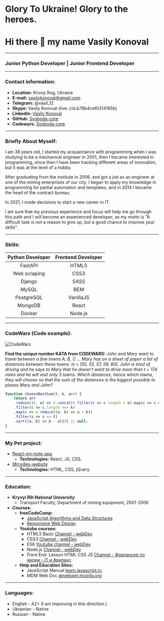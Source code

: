 # Glory To Ukraine! Glory to the heroes.
# Hi there 👋 my name Vasily Konoval
---
### Junior Python Developer | Junior Frontend Developer
---

### Contact information:
* **Location:** Krivoy Rog, Ukraine<br>
* **E-mail:** vasilykonoval@gmail.com<br>
* **Telegram:** @vasil_12<br>
* **Skype:** Vasily Konoval (live:.cid.b78b4cef0314165b)<br>
* **Linkedin:** [Vasily Konoval](https://www.linkedin.com/in/vasily-konoval-547938206/)<br>
* **GitHub:** [Svoboda-core](https://github.com/Svoboda-core)<br>
* **Codewars:** [Svoboda-core](https://www.codewars.com/users/svoboda-core)<br>

---

### Briefly About Myself:
I am 38 years old, I started my acquaintance with programming when I was studying to be a mechanical engineer in 2001, then I became interested in programming, since then I have been tracking different areas of innovation, but it was at the level of a hobby.<br>

After graduating from the institute in 2006. and got a job as an engineer at one of the mining enterprises of our city. I began to apply my knowledge in programming for partial automation and templates, and in 2014 I became the head of the contract bureau.<br>

In 2021, I made decisions to start a new career in IT.<br>

I am sure that my previous experience and focus will help me go through this path and I will become an experienced developer, as my motto is "A difficult task is not a reason to give up, but a good chance to improve your skills".<br>

---

### Skills:
| **Python Developer**    | **Frontend Developer**      |
| :-----------: |:-----------:|
| FastAPI       | HTML5       |
| Web scraping  | CSS3        |
| Django        | SASS        |
| MySQL         | BEM         |
| PostgreSQL    | VanillaJS   |
| MongoDB       | React       |
| Docker        | Node.js     |

---

### CodeWars (Code example):

![CodeWars](https://www.codewars.com/users/svoboda-core/badges/large)

**Find the unique number KATA from CODEWARS:**
*John and Mary want to travel between a few towns A, B, C ... Mary has on a sheet of paper a list of distances between these towns. ls = [50, 55, 57, 58, 60]. John is tired of driving and he says to Mary that he doesn't want to drive more than t = 174 miles and he will visit only 3 towns.
Which distances, hence which towns, they will choose so that the sum of the distances is the biggest possible to please Mary and John?*

```javascript
function chooseBestSum(t, k, arr) {
    return arr
    .reduce((r, e) => r.concat(r.filter(c => c.length < k).map(c => c.concat([e]))),[[]])
    .filter(c => c.length === k)
    .map(c => c.reduce((a, b) => a + b))
    .filter(s => s <= t)
    .sort((a, b) => b - a)[0] || null;
}
```
---

### My Pet project:
* [React-my-note-app](https://github.com/svoboda-core/react-my-note-app)
  * **Technologies:** React, JS, CSS.
* [Mrcedes-website](https://mercedes-website.herokuapp.com/index.html)
  * **Technologies:** HTML, CSS, jQuery.

---
### Education:

* **Kryvyi Rih National University**
  * Transport Faculty, Department of mining equipment, 2001-2006
* **Courses:**
  * **freeCodeCamp:**
    * [JavaScript Algorithms and Data Structures](https://freecodecamp.org/certification/Vasily_Konoval/javascript-algorithms-and-data-structures)
    * [Responsive Web Design](https://www.freecodecamp.org/certification/Vasily_Konoval/responsive-web-design)
  * **Youtube courses:**
    * HTML5 Basic [Сhannel - webDev](https://www.youtube.com/playlist?list=PLNkWIWHIRwMFtHHg0amAgocYP-kZypbY7)
    * CSS3 [Сhannel - webDev](https://www.youtube.com/playlist?list=PLNkWIWHIRwMHUawuIEpPI_tOG7Mfhs_sA)
    * ES6 [Youtube channel - webDev](https://www.youtube.com/playlist?list=PLNkWIWHIRwMGLJXugVvdK7i8UagGQNaXD)
    * Node.js [Сhannel - webDev](https://www.youtube.com/playlist?list=PLNkWIWHIRwMFtsaJ4b_wwkJDHKJeuAkP0)
    * Front End. Lesson HTML CSS JS [Сhannel - Фрилансер по жизни - IT и фриланс](https://www.youtube.com/playlist?list=PLM6XATa8CAG4F9nAIYNS5oAiPotxwLFIr)
  * **Help and Education Sites:**
    * JavaScript Manual [learn.javascript.ru](https://learn.javascript.ru/)
    * MDM Web Doc [developer.mozilla.org](https://developer.mozilla.org/)

----
### Languages:

- English \- A2+ (I am improving in this direction.)
- Ukrainian \- Native
- Russian \- Native
